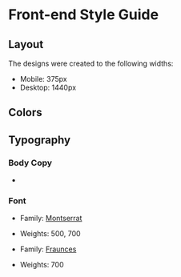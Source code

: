 # Front-end Style Guide

## Layout

The designs were created to the following widths:

- Mobile: 375px
- Desktop: 1440px

## Colors








## Typography

### Body Copy

- 

### Font

- Family: [Montserrat](https://fonts.google.com/specimen/Montserrat)
- Weights: 500, 700

- Family: [Fraunces](https://fonts.google.com/specimen/Fraunces)
- Weights: 700
